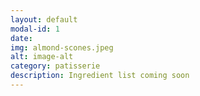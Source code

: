 ```yaml
---
layout: default
modal-id: 1
date: 
img: almond-scones.jpeg
alt: image-alt
category: patisserie
description: Ingredient list coming soon
---
```

